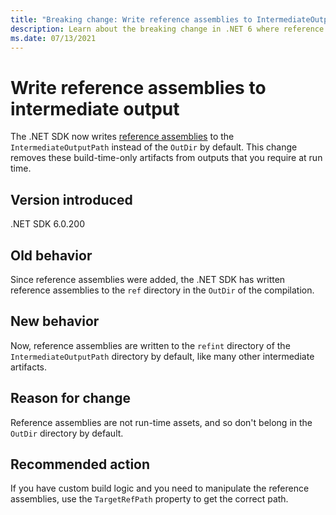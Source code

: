 ```yaml
---
title: "Breaking change: Write reference assemblies to IntermediateOutputPath"
description: Learn about the breaking change in .NET 6 where reference assemblies are written to the IntermediateOutputPath by default.
ms.date: 07/13/2021
---
```

# Write reference assemblies to intermediate output

The .NET SDK now writes [reference assemblies](../../../../standard/assembly/reference-assemblies.md) to the `IntermediateOutputPath` instead of the `OutDir` by default. This change removes these build-time-only artifacts from outputs that you require at run time.

## Version **introduced**

.NET SDK 6.0.200

## Old behavior

Since reference assemblies were added, the .NET SDK has written reference assemblies to the `ref` directory in the `OutDir` of the compilation.

## New behavior

Now, reference assemblies are written to the `refint` directory of the `IntermediateOutputPath` directory by default, like many other intermediate artifacts.

## Reason for change

Reference assemblies are not run-time assets, and so don't belong in the `OutDir` directory by default.

## Recommended action

If you have custom build logic and you need to manipulate the reference assemblies, use the `TargetRefPath` property to get the correct path.
